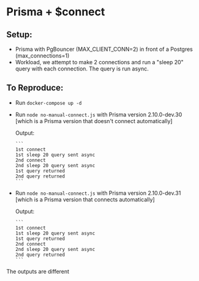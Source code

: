 # Prisma + \$connect

## Setup:

- Prisma with PgBouncer (MAX_CLIENT_CONN=2) in front of a Postgres (max_connections=1)
- Workload, we attempt to make 2 connections and run a "sleep 20" query with each connection. The query is run async.

## To Reproduce:

- Run `docker-compose up -d`
- Run `node no-manual-connect.js` with Prisma version 2.10.0-dev.30 [which is a Prisma version that doesn't connect automatically]

    Output:

      ```
      1st connect
      1st sleep 20 query sent async
      2nd connect
      2nd sleep 20 query sent async
      1st query returned
      2nd query returned
      ```

- Run `node no-manual-connect.js` with Prisma version 2.10.0-dev.31 [which is a Prisma version that connects automatically]

    Output:

      ```
      1st connect
      1st sleep 20 query sent async
      1st query returned
      2nd connect
      2nd sleep 20 query sent async
      2nd query returned
      ```

The outputs are different
